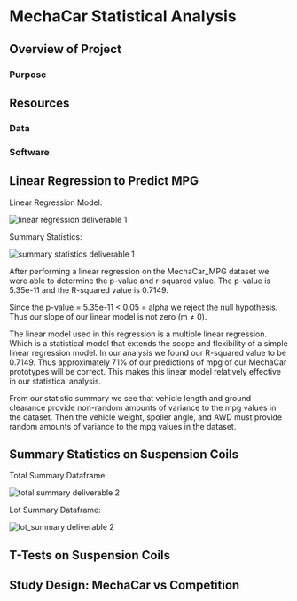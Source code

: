 # MechaCar Statistical Analysis

## Overview of Project
### Purpose

## Resources

### Data

### Software

## Linear Regression to Predict MPG

Linear Regression Model:

![linear regression deliverable 1](https://user-images.githubusercontent.com/111299372/214925601-6bb42c22-d174-4f73-8d6c-28ee143122fc.png)

Summary Statistics:

![summary statistics deliverable 1](https://user-images.githubusercontent.com/111299372/214925619-12ca7603-96eb-45c1-ba64-50ee43e7d7e8.png)

After performing a linear regression on the MechaCar_MPG dataset we were able to determine the p-value and r-squared value. The p-value is 5.35e-11 and the R-squared value is 0.7149. 

Since the p-value = 5.35e-11 < 0.05 = alpha we reject the null hypothesis. Thus our slope of our linear model is not zero (m ≠ 0). 

The linear model used in this regression is a multiple linear regression. Which is a statistical model that extends the scope and flexibility of a simple linear regression model. 
In our analysis we found our R-squared value to be 0.7149. Thus approximately 71% of our predictions of mpg of our MechaCar prototypes will be correct. This makes this linear model relatively effective in our statistical analysis.

From our statistic summary we see that vehicle length and ground clearance provide non-random amounts of variance to the mpg values in the dataset. Then the vehicle weight, spoiler angle, and AWD must provide random amounts of variance to the mpg values in the dataset. 


## Summary Statistics on Suspension Coils

Total Summary Dataframe:

![total summary deliverable 2](https://user-images.githubusercontent.com/111299372/214951427-f44bc030-c7cc-4701-b1da-df2c24853bba.png)

Lot Summary Dataframe:

![lot_summary deliverable 2](https://user-images.githubusercontent.com/111299372/214951499-90ec640d-85fc-494c-a7b9-c5a170b18d22.png)



## T-Tests on Suspension Coils

## Study Design: MechaCar vs Competition
